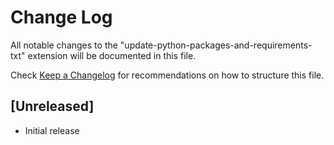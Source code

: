# Change Log

All notable changes to the "update-python-packages-and-requirements-txt" extension will be documented in this file.

Check [Keep a Changelog](http://keepachangelog.com/) for recommendations on how to structure this file.

## [Unreleased]

- Initial release